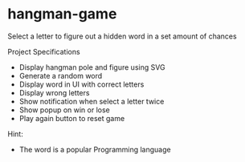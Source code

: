 # hangman-game

Select a letter to figure out a hidden word in a set amount of chances

Project Specifications
- Display hangman pole and figure using SVG
- Generate a random word
- Display word in UI with correct letters
- Display wrong letters
- Show notification when select a letter twice
- Show popup on win or lose
- Play again button to reset game

Hint:
- The word is a popular Programming language
